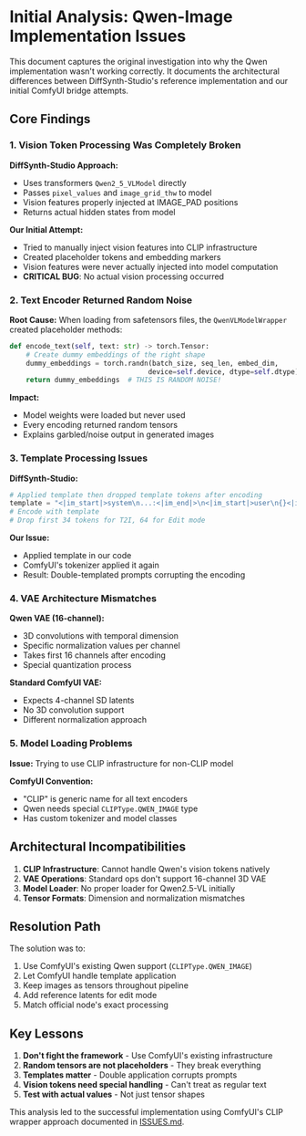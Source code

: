 # Initial Analysis: Qwen-Image Implementation Issues

This document captures the original investigation into why the Qwen implementation wasn't working correctly. It documents the architectural differences between DiffSynth-Studio's reference implementation and our initial ComfyUI bridge attempts.

## Core Findings

### 1. Vision Token Processing Was Completely Broken

**DiffSynth-Studio Approach:**
- Uses transformers `Qwen2_5_VLModel` directly
- Passes `pixel_values` and `image_grid_thw` to model
- Vision features properly injected at IMAGE_PAD positions
- Returns actual hidden states from model

**Our Initial Attempt:**
- Tried to manually inject vision features into CLIP infrastructure
- Created placeholder tokens and embedding markers
- Vision features were never actually injected into model computation
- **CRITICAL BUG**: No actual vision processing occurred

### 2. Text Encoder Returned Random Noise

**Root Cause:**
When loading from safetensors files, the `QwenVLModelWrapper` created placeholder methods:
```python
def encode_text(self, text: str) -> torch.Tensor:
    # Create dummy embeddings of the right shape
    dummy_embeddings = torch.randn(batch_size, seq_len, embed_dim, 
                                  device=self.device, dtype=self.dtype)
    return dummy_embeddings  # THIS IS RANDOM NOISE!
```

**Impact:**
- Model weights were loaded but never used
- Every encoding returned random tensors
- Explains garbled/noise output in generated images

### 3. Template Processing Issues

**DiffSynth-Studio:**
```python
# Applied template then dropped template tokens after encoding
template = "<|im_start|>system\n...:<|im_end|>\n<|im_start|>user\n{}<|im_end|>\n<|im_start|>assistant\n"
# Encode with template
# Drop first 34 tokens for T2I, 64 for Edit mode
```

**Our Issue:**
- Applied template in our code
- ComfyUI's tokenizer applied it again
- Result: Double-templated prompts corrupting the encoding

### 4. VAE Architecture Mismatches

**Qwen VAE (16-channel):**
- 3D convolutions with temporal dimension
- Specific normalization values per channel
- Takes first 16 channels after encoding
- Special quantization process

**Standard ComfyUI VAE:**
- Expects 4-channel SD latents
- No 3D convolution support
- Different normalization approach

### 5. Model Loading Problems

**Issue:** Trying to use CLIP infrastructure for non-CLIP model

**ComfyUI Convention:**
- "CLIP" is generic name for all text encoders
- Qwen needs special `CLIPType.QWEN_IMAGE` type
- Has custom tokenizer and model classes

## Architectural Incompatibilities

1. **CLIP Infrastructure**: Cannot handle Qwen's vision tokens natively
2. **VAE Operations**: Standard ops don't support 16-channel 3D VAE
3. **Model Loader**: No proper loader for Qwen2.5-VL initially
4. **Tensor Formats**: Dimension and normalization mismatches

## Resolution Path

The solution was to:
1. Use ComfyUI's existing Qwen support (`CLIPType.QWEN_IMAGE`)
2. Let ComfyUI handle template application
3. Keep images as tensors throughout pipeline
4. Add reference latents for edit mode
5. Match official node's exact processing

## Key Lessons

1. **Don't fight the framework** - Use ComfyUI's existing infrastructure
2. **Random tensors are not placeholders** - They break everything
3. **Templates matter** - Double application corrupts prompts
4. **Vision tokens need special handling** - Can't treat as regular text
5. **Test with actual values** - Not just tensor shapes

This analysis led to the successful implementation using ComfyUI's CLIP wrapper approach documented in [ISSUES.md](ISSUES.md).